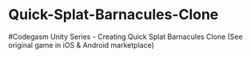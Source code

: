# Quick-Splat-Barnacules-Clone
#Codegasm Unity Series - Creating Quick Splat Barnacules Clone (See original game in iOS &amp; Android marketplace)
